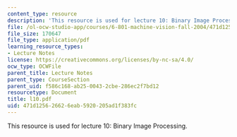 ```yaml
---
content_type: resource
description: 'This resource is used for lecture 10: Binary Image Processing.'
file: /ol-ocw-studio-app/courses/6-801-machine-vision-fall-2004/471d125626626eab5920205ad1f383fc_l10.pdf
file_size: 170647
file_type: application/pdf
learning_resource_types:
- Lecture Notes
license: https://creativecommons.org/licenses/by-nc-sa/4.0/
ocw_type: OCWFile
parent_title: Lecture Notes
parent_type: CourseSection
parent_uid: f586c168-ab25-0043-2cbe-286ec2f7bd12
resourcetype: Document
title: l10.pdf
uid: 471d1256-2662-6eab-5920-205ad1f383fc
---
```

This resource is used for lecture 10: Binary Image Processing.